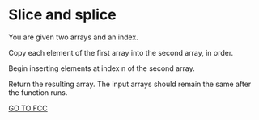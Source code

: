 <h1>Slice and splice</h1>

You are given two arrays and an index.

Copy each element of the first array into the second array, in order.

Begin inserting elements at index n of the second array.

Return the resulting array. The input arrays should remain the same after the function runs.

<a href="https://www.freecodecamp.org/learn/javascript-algorithms-and-data-structures/basic-algorithm-scripting/slice-and-splice">GO TO FCC</a>
